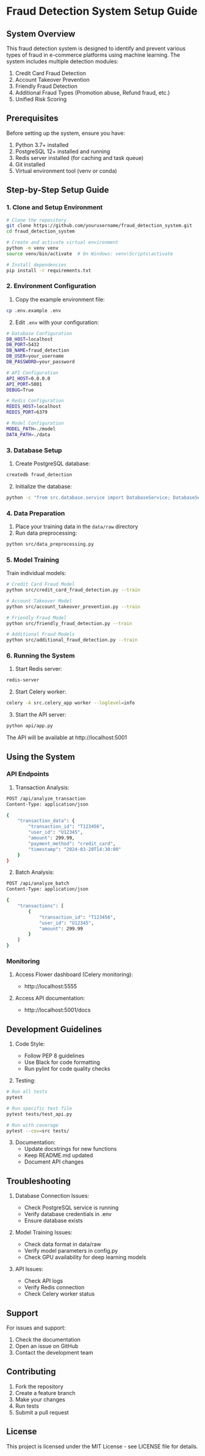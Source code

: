 # Fraud Detection System Setup Guide

## System Overview

This fraud detection system is designed to identify and prevent various types of fraud in e-commerce platforms using machine learning. The system includes multiple detection modules:

1. Credit Card Fraud Detection
2. Account Takeover Prevention
3. Friendly Fraud Detection
4. Additional Fraud Types (Promotion abuse, Refund fraud, etc.)
5. Unified Risk Scoring

## Prerequisites

Before setting up the system, ensure you have:

1. Python 3.7+ installed
2. PostgreSQL 12+ installed and running
3. Redis server installed (for caching and task queue)
4. Git installed
5. Virtual environment tool (venv or conda)

## Step-by-Step Setup Guide

### 1. Clone and Setup Environment

```bash
# Clone the repository
git clone https://github.com/yourusername/fraud_detection_system.git
cd fraud_detection_system

# Create and activate virtual environment
python -m venv venv
source venv/bin/activate  # On Windows: venv\Scripts\activate

# Install dependencies
pip install -r requirements.txt
```

### 2. Environment Configuration

1. Copy the example environment file:
```bash
cp .env.example .env
```

2. Edit `.env` with your configuration:
```bash
# Database Configuration
DB_HOST=localhost
DB_PORT=5432
DB_NAME=fraud_detection
DB_USER=your_username
DB_PASSWORD=your_password

# API Configuration
API_HOST=0.0.0.0
API_PORT=5001
DEBUG=True

# Redis Configuration
REDIS_HOST=localhost
REDIS_PORT=6379

# Model Configuration
MODEL_PATH=./model
DATA_PATH=./data
```

### 3. Database Setup

1. Create PostgreSQL database:
```bash
createdb fraud_detection
```

2. Initialize the database:
```bash
python -c "from src.database.service import DatabaseService; DatabaseService().init_db()"
```

### 4. Data Preparation

1. Place your training data in the `data/raw` directory
2. Run data preprocessing:
```bash
python src/data_preprocessing.py
```

### 5. Model Training

Train individual models:
```bash
# Credit Card Fraud Model
python src/credit_card_fraud_detection.py --train

# Account Takeover Model
python src/account_takeover_prevention.py --train

# Friendly Fraud Model
python src/friendly_fraud_detection.py --train

# Additional Fraud Models
python src/additional_fraud_detection.py --train
```

### 6. Running the System

1. Start Redis server:
```bash
redis-server
```

2. Start Celery worker:
```bash
celery -A src.celery_app worker --loglevel=info
```

3. Start the API server:
```bash
python api/app.py
```

The API will be available at http://localhost:5001

## Using the System

### API Endpoints

1. Transaction Analysis:
```bash
POST /api/analyze_transaction
Content-Type: application/json

{
    "transaction_data": {
        "transaction_id": "T123456",
        "user_id": "U12345",
        "amount": 299.99,
        "payment_method": "credit_card",
        "timestamp": "2024-03-20T14:30:00"
    }
}
```

2. Batch Analysis:
```bash
POST /api/analyze_batch
Content-Type: application/json

{
    "transactions": [
        {
            "transaction_id": "T123456",
            "user_id": "U12345",
            "amount": 299.99
        }
    ]
}
```

### Monitoring

1. Access Flower dashboard (Celery monitoring):
   - http://localhost:5555

2. Access API documentation:
   - http://localhost:5001/docs

## Development Guidelines

1. Code Style:
   - Follow PEP 8 guidelines
   - Use Black for code formatting
   - Run pylint for code quality checks

2. Testing:
```bash
# Run all tests
pytest

# Run specific test file
pytest tests/test_api.py

# Run with coverage
pytest --cov=src tests/
```

3. Documentation:
   - Update docstrings for new functions
   - Keep README.md updated
   - Document API changes

## Troubleshooting

1. Database Connection Issues:
   - Check PostgreSQL service is running
   - Verify database credentials in .env
   - Ensure database exists

2. Model Training Issues:
   - Check data format in data/raw
   - Verify model parameters in config.py
   - Check GPU availability for deep learning models

3. API Issues:
   - Check API logs
   - Verify Redis connection
   - Check Celery worker status

## Support

For issues and support:
1. Check the documentation
2. Open an issue on GitHub
3. Contact the development team

## Contributing

1. Fork the repository
2. Create a feature branch
3. Make your changes
4. Run tests
5. Submit a pull request

## License

This project is licensed under the MIT License - see LICENSE file for details. 